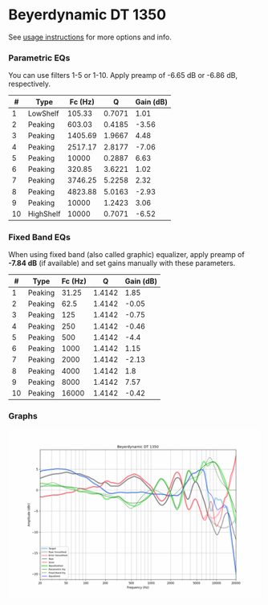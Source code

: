 # Beyerdynamic DT 1350
See [usage instructions](https://github.com/jaakkopasanen/AutoEq#usage) for more options and info.

### Parametric EQs
You can use filters 1-5 or 1-10. Apply preamp of -6.65 dB or -6.86 dB, respectively.

|   # | Type      |   Fc (Hz) |      Q |   Gain (dB) |
|-----|-----------|-----------|--------|-------------|
|   1 | LowShelf  |    105.33 | 0.7071 |        1.01 |
|   2 | Peaking   |    603.03 | 0.4185 |       -3.56 |
|   3 | Peaking   |   1405.69 | 1.9667 |        4.48 |
|   4 | Peaking   |   2517.17 | 2.8177 |       -7.06 |
|   5 | Peaking   |  10000    | 0.2887 |        6.63 |
|   6 | Peaking   |    320.85 | 3.6221 |        1.02 |
|   7 | Peaking   |   3746.25 | 5.2258 |        2.32 |
|   8 | Peaking   |   4823.88 | 5.0163 |       -2.93 |
|   9 | Peaking   |  10000    | 1.2423 |        3.06 |
|  10 | HighShelf |  10000    | 0.7071 |       -6.52 |

### Fixed Band EQs
When using fixed band (also called graphic) equalizer, apply preamp of **-7.84 dB** (if available) and set gains manually with these parameters.

|   # | Type    |   Fc (Hz) |      Q |   Gain (dB) |
|-----|---------|-----------|--------|-------------|
|   1 | Peaking |     31.25 | 1.4142 |        1.85 |
|   2 | Peaking |     62.5  | 1.4142 |       -0.05 |
|   3 | Peaking |    125    | 1.4142 |       -0.75 |
|   4 | Peaking |    250    | 1.4142 |       -0.46 |
|   5 | Peaking |    500    | 1.4142 |       -4.4  |
|   6 | Peaking |   1000    | 1.4142 |        1.15 |
|   7 | Peaking |   2000    | 1.4142 |       -2.13 |
|   8 | Peaking |   4000    | 1.4142 |        1.8  |
|   9 | Peaking |   8000    | 1.4142 |        7.57 |
|  10 | Peaking |  16000    | 1.4142 |       -0.42 |

### Graphs
![](./Beyerdynamic%20DT%201350.png)

